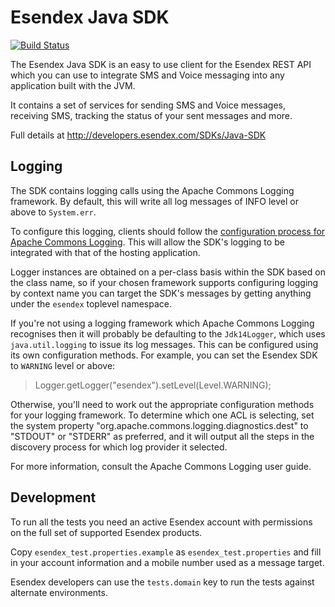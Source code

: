 Esendex Java SDK
================

[![Build Status](https://travis-ci.org/esendex/esendex-java-sdk.svg?branch=master)](https://travis-ci.org/esendex/esendex-java-sdk)

The Esendex Java SDK is an easy to use client for the Esendex REST API which you can use to integrate SMS and Voice messaging into any application built with the JVM.

It contains a set of services for sending SMS and Voice messages, receiving SMS, tracking the status of your sent messages and more.

Full details at http://developers.esendex.com/SDKs/Java-SDK


## Logging

The SDK contains logging calls using the Apache Commons Logging framework. By default, this will write all log messages of INFO level or above to `System.err`.

To configure this logging, clients should follow the [configuration process for Apache Commons Logging](http://commons.apache.org/proper/commons-logging/apidocs/org/apache/commons/logging/package-summary.html). This will allow the SDK's logging to be integrated with that of the hosting application.

Logger instances are obtained on a per-class basis within the SDK based on the class name, so if your chosen framework supports configuring logging by context name you can target the SDK's messages by getting anything under the `esendex` toplevel namespace.

If you're not using a logging framework which Apache Commons Logging recognises then it will probably be defaulting to the `Jdk14Logger`, which uses `java.util.logging` to issue its log messages. This can be configured using its own configuration methods. For example, you can set the Esendex SDK to `WARNING` level or above:

> Logger.getLogger("esendex").setLevel(Level.WARNING);

Otherwise, you'll need to work out the appropriate configuration methods for your logging framework. To determine which one ACL is selecting, set the system property "org.apache.commons.logging.diagnostics.dest" to "STDOUT" or "STDERR" as preferred, and it will output all the steps in the discovery process for which log provider it selected.

For more information, consult the Apache Commons Logging user guide.

## Development

To run all the tests you need an active Esendex account with permissions on the full set of supported Esendex products.

Copy `esendex_test.properties.example` as `esendex_test.properties` and fill in your account information and a mobile number used as a message target.

Esendex developers can use the `tests.domain` key to run the tests against alternate environments.